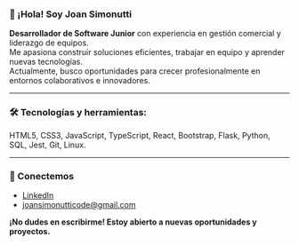 ### 👋 ¡Hola! Soy Joan Simonutti

**Desarrollador de Software Junior** con experiencia en gestión comercial y liderazgo de equipos.  
Me apasiona construir soluciones eficientes, trabajar en equipo y aprender nuevas tecnologías.  
Actualmente, busco oportunidades para crecer profesionalmente en entornos colaborativos e innovadores.

---

### 🛠️ Tecnologías y herramientas:

HTML5, CSS3, JavaScript, TypeScript, React, Bootstrap, Flask, Python, SQL, Jest, Git, Linux.

---

### 🤝 Conectemos

- [LinkedIn](https://www.linkedin.com/in/joansimonutti/)
- [joansimonutticode@gmail.com](mailto:joansimonutticode@gmail.com)

**¡No dudes en escribirme! Estoy abierto a nuevas oportunidades y proyectos.**
